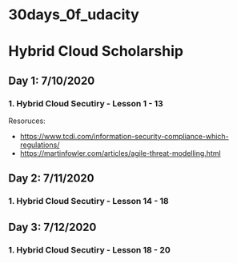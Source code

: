 # 30days_0f_udacity

# Hybrid Cloud Scholarship 


## Day 1: 7/10/2020

### 1. Hybrid Cloud Secutiry - Lesson 1 - 13

Resoruces:
- https://www.tcdi.com/information-security-compliance-which-regulations/
- https://martinfowler.com/articles/agile-threat-modelling.html


## Day 2: 7/11/2020

### 1. Hybrid Cloud Secutiry - Lesson 14 - 18 

## Day 3: 7/12/2020

### 1. Hybrid Cloud Secutiry - Lesson 18 - 20 

     
   
  
